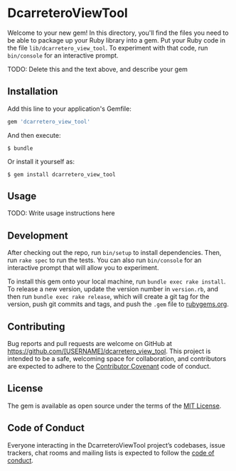 # DcarreteroViewTool

Welcome to your new gem! In this directory, you'll find the files you need to be able to package up your Ruby library into a gem. Put your Ruby code in the file `lib/dcarretero_view_tool`. To experiment with that code, run `bin/console` for an interactive prompt.

TODO: Delete this and the text above, and describe your gem

## Installation

Add this line to your application's Gemfile:

```ruby
gem 'dcarretero_view_tool'
```

And then execute:

    $ bundle

Or install it yourself as:

    $ gem install dcarretero_view_tool

## Usage

TODO: Write usage instructions here

## Development

After checking out the repo, run `bin/setup` to install dependencies. Then, run `rake spec` to run the tests. You can also run `bin/console` for an interactive prompt that will allow you to experiment.

To install this gem onto your local machine, run `bundle exec rake install`. To release a new version, update the version number in `version.rb`, and then run `bundle exec rake release`, which will create a git tag for the version, push git commits and tags, and push the `.gem` file to [rubygems.org](https://rubygems.org).

## Contributing

Bug reports and pull requests are welcome on GitHub at https://github.com/[USERNAME]/dcarretero_view_tool. This project is intended to be a safe, welcoming space for collaboration, and contributors are expected to adhere to the [Contributor Covenant](http://contributor-covenant.org) code of conduct.

## License

The gem is available as open source under the terms of the [MIT License](http://opensource.org/licenses/MIT).

## Code of Conduct

Everyone interacting in the DcarreteroViewTool project’s codebases, issue trackers, chat rooms and mailing lists is expected to follow the [code of conduct](https://github.com/[USERNAME]/dcarretero_view_tool/blob/master/CODE_OF_CONDUCT.md).
